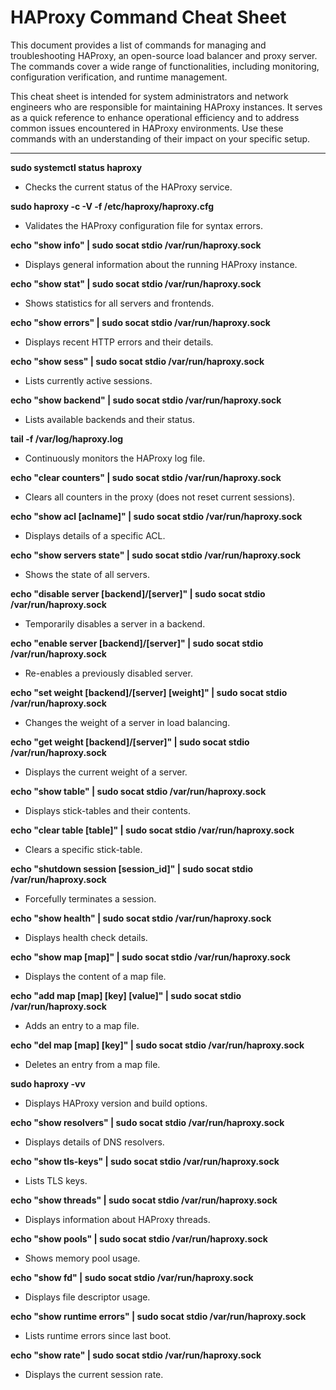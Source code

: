 # HAProxy Command Cheat Sheet

This document provides a list of commands for managing and troubleshooting HAProxy, an open-source load balancer and proxy server. The commands cover a wide range of functionalities, including monitoring, configuration verification, and runtime management.

This cheat sheet is intended for system administrators and network engineers who are responsible for maintaining HAProxy instances. It serves as a quick reference to enhance operational efficiency and to address common issues encountered in HAProxy environments. Use these commands with an understanding of their impact on your specific setup.


---

**sudo systemctl status haproxy**
- Checks the current status of the HAProxy service.

**sudo haproxy -c -V -f /etc/haproxy/haproxy.cfg**
- Validates the HAProxy configuration file for syntax errors.

**echo "show info" | sudo socat stdio /var/run/haproxy.sock**
- Displays general information about the running HAProxy instance.

**echo "show stat" | sudo socat stdio /var/run/haproxy.sock**
- Shows statistics for all servers and frontends.

**echo "show errors" | sudo socat stdio /var/run/haproxy.sock**
- Displays recent HTTP errors and their details.

**echo "show sess" | sudo socat stdio /var/run/haproxy.sock**
- Lists currently active sessions.

**echo "show backend" | sudo socat stdio /var/run/haproxy.sock**
- Lists available backends and their status.

**tail -f /var/log/haproxy.log**
- Continuously monitors the HAProxy log file.

**echo "clear counters" | sudo socat stdio /var/run/haproxy.sock**
- Clears all counters in the proxy (does not reset current sessions).

**echo "show acl [aclname]" | sudo socat stdio /var/run/haproxy.sock**
- Displays details of a specific ACL.

**echo "show servers state" | sudo socat stdio /var/run/haproxy.sock**
- Shows the state of all servers.

**echo "disable server [backend]/[server]" | sudo socat stdio /var/run/haproxy.sock**
- Temporarily disables a server in a backend.

**echo "enable server [backend]/[server]" | sudo socat stdio /var/run/haproxy.sock**
- Re-enables a previously disabled server.

**echo "set weight [backend]/[server] [weight]" | sudo socat stdio /var/run/haproxy.sock**
- Changes the weight of a server in load balancing.

**echo "get weight [backend]/[server]" | sudo socat stdio /var/run/haproxy.sock**
- Displays the current weight of a server.

**echo "show table" | sudo socat stdio /var/run/haproxy.sock**
- Displays stick-tables and their contents.

**echo "clear table [table]" | sudo socat stdio /var/run/haproxy.sock**
- Clears a specific stick-table.

**echo "shutdown session [session_id]" | sudo socat stdio /var/run/haproxy.sock**
- Forcefully terminates a session.

**echo "show health" | sudo socat stdio /var/run/haproxy.sock**
- Displays health check details.

**echo "show map [map]" | sudo socat stdio /var/run/haproxy.sock**
- Displays the content of a map file.

**echo "add map [map] [key] [value]" | sudo socat stdio /var/run/haproxy.sock**
- Adds an entry to a map file.

**echo "del map [map] [key]" | sudo socat stdio /var/run/haproxy.sock**
- Deletes an entry from a map file.

**sudo haproxy -vv**
- Displays HAProxy version and build options.

**echo "show resolvers" | sudo socat stdio /var/run/haproxy.sock**
- Displays details of DNS resolvers.

**echo "show tls-keys" | sudo socat stdio /var/run/haproxy.sock**
- Lists TLS keys.

**echo "show threads" | sudo socat stdio /var/run/haproxy.sock**
- Displays information about HAProxy threads.

**echo "show pools" | sudo socat stdio /var/run/haproxy.sock**
- Shows memory pool usage.

**echo "show fd" | sudo socat stdio /var/run/haproxy.sock**
- Displays file descriptor usage.

**echo "show runtime errors" | sudo socat stdio /var/run/haproxy.sock**
- Lists runtime errors since last boot.

**echo "show rate" | sudo socat stdio /var/run/haproxy.sock**
- Displays the current session rate.
